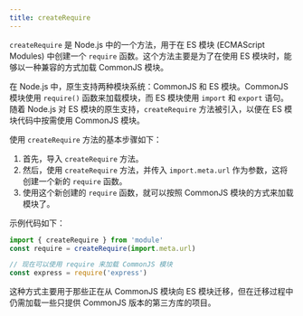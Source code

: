 ```yaml
---
title: createRequire
---
```


`createRequire` 是 Node.js 中的一个方法，用于在 ES 模块 (ECMAScript Modules) 中创建一个 `require` 函数。这个方法主要是为了在使用 ES 模块时，能够以一种兼容的方式加载 CommonJS 模块。

在 Node.js 中，原生支持两种模块系统：CommonJS 和 ES 模块。CommonJS 模块使用 `require()` 函数来加载模块，而 ES 模块使用 `import` 和 `export` 语句。随着 Node.js 对 ES 模块的原生支持，`createRequire` 方法被引入，以便在 ES 模块代码中按需使用 CommonJS 模块。

使用 `createRequire` 方法的基本步骤如下：

1. 首先，导入 `createRequire` 方法。
2. 然后，使用 `createRequire` 方法，并传入 `import.meta.url` 作为参数，这将创建一个新的 `require` 函数。
3. 使用这个新创建的 `require` 函数，就可以按照 CommonJS 模块的方式来加载模块了。

示例代码如下：

```javascript
import { createRequire } from 'module'
const require = createRequire(import.meta.url)

// 现在可以使用 require 来加载 CommonJS 模块
const express = require('express')
```

这种方式主要用于那些正在从 CommonJS 模块向 ES 模块迁移，但在迁移过程中仍需加载一些只提供 CommonJS 版本的第三方库的项目。
